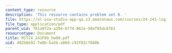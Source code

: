 ```yaml
---
content_type: resource
description: 'This resource contains problem set 8. '
file: https://ol-ocw-studio-app-qa.s3.amazonaws.com/courses/24-241-logic-i-fall-2009/402b8e927e0bba5ba86dc93f02cf680b_MIT24_241F09_hw08.pdf
file_type: application/pdf
parent_uid: 781a9f2a-a204-6774-061e-50ef95dc6761
resourcetype: Document
title: MIT24_241F09_hw08.pdf
uid: 402b8e92-7e0b-ba5b-a86d-c93f02cf680b
---
```

